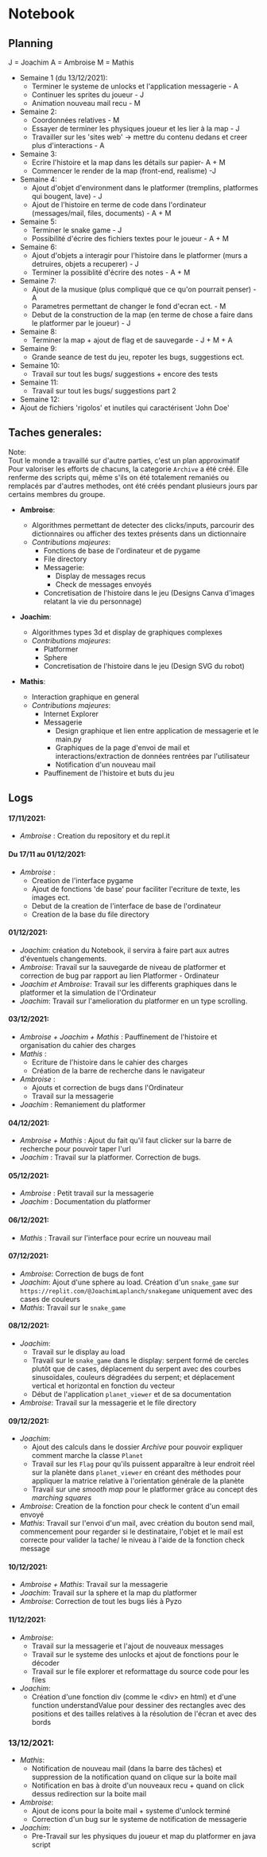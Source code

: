 # Notebook

## Planning
J = Joachim
A = Ambroise
M = Mathis

- Semaine 1 (du 13/12/2021):
  - Terminer le systeme de unlocks et l'application messagerie - A
  - Continuer les sprites du joueur - J
  - Animation nouveau mail recu - M
- Semaine 2:
  - Coordonnées relatives - M
  - Essayer de terminer les physiques joueur et les lier à la map - J
  - Travailler sur les 'sites web' -> mettre du contenu dedans et creer plus d'interactions - A
- Semaine 3:
  - Ecrire l'histoire  et la map dans les détails sur papier- A + M
  - Commencer le render de la map (front-end, realisme) -J
- Semaine 4:
  - Ajout d'objet d'environment dans le platformer (tremplins, platformes qui bougent, lave) - J
  - Ajout de l'histoire en terme de code dans l'ordinateur (messages/mail, files, documents) - A + M
- Semaine 5:
  - Terminer le snake game - J 
  - Possibilité d'écrire des fichiers textes pour le joueur - A + M
- Semaine 6:
  - Ajout d'objets a interagir pour l'histoire dans le platformer (murs a detruires, objets a recuperer) - J
  - Terminer la possiblité d'écrire des notes - A + M
- Semaine 7:
  - Ajout de la musique (plus compliqué que ce qu'on pourrait penser) - A
  - Parametres permettant de changer le fond d'ecran ect. - M
  - Debut de la construction de la map (en terme de chose a faire dans le platformer par le joueur) - J
- Semaine 8:
  - Terminer la map + ajout de flag et de sauvegarde - J + M + A
- Semaine 9:
  - Grande seance de test du jeu, repoter les bugs, suggestions ect.
- Semaine 10:
  - Travail sur tout les bugs/ suggestions + encore des tests
- Semaine 11:
  - Travail sur tout les bugs/ suggestions part 2
 - Semaine 12:
  - Ajout de fichiers 'rigolos' et inutiles qui caractérisent 'John Doe'





## Taches generales:
Note:<br/>
Tout le monde a travaillé sur d'autre parties, c'est un plan approximatif<br/>
Pour valoriser les efforts de chacuns, la categorie `Archive` a été créé. Elle renferme des scripts qui, même s'ils on été totalement remaniés ou remplacés par d'autres methodes, ont été créés pendant plusieurs jours par certains membres du groupe.


- **Ambroise**:
  - Algorithmes permettant de detecter des clicks/inputs, parcourir des dictionnaires ou afficher des textes présents dans un dictionnaire
  - *Contributions majeures*:
    - Fonctions de base de l'ordinateur et de pygame
    - File directory
    - Messagerie:
      - Display de messages recus
      - Check de messages envoyés
    - Concretisation de l'histoire dans le jeu (Designs Canva d'images relatant la vie du personnage)


- **Joachim**:
  - Algorithmes types 3d et display de graphiques complexes
  - *Contributions majeures*:
    - Platformer
    - Sphere
    - Concretisation de l'histoire dans le jeu (Design SVG du robot)


- **Mathis**:
  - Interaction graphique en general
  - *Contributions majeures*:
    - Internet Explorer
    - Messagerie
      - Design graphique et lien entre application de messagerie et le main.py
      - Graphiques de la page d'envoi de mail et interactions/extraction de données rentrées par l'utilisateur 
      - Notification d'un nouveau mail
    - Pauffinement de l'histoire et buts du jeu
## Logs

#### 17/11/2021:
- _Ambroise_ : Creation du repository et du repl.it

#### Du 17/11 au 01/12/2021:
- _Ambroise_ :
  - Creation de l'interface pygame
  - Ajout de fonctions 'de base' pour faciliter l'ecriture de texte, les images ect.
  - Debut de la creation de l'interface de base de l'ordinateur
  - Creation de la base du file directory

#### 01/12/2021:
- _Joachim_: création du Notebook, il servira à faire part aux autres d'éventuels changements.
- _Ambroise_: Travail sur la sauvegarde de niveau de platformer et correction de bug par rapport au lien Platformer - Ordinateur
- _Joachim et Ambroise_: Travail sur les differents graphiques dans le platformer et la simulation de l'Ordinateur
- _Joachim_: Travail sur l'amelioration du platformer en un type scrolling.

#### 03/12/2021:
- _Ambroise + Joachim + Mathis_ : Pauffinement de l'histoire et organisation du cahier des charges
- _Mathis_ : 
  - Ecriture de l'histoire dans le cahier des charges  
  - Création de la barre de recherche dans le navigateur
- _Ambroise_ :
  - Ajouts et correction de bugs dans l'Ordinateur
  - Travail sur la messagerie
- _Joachim_ : Remaniement du platformer

#### 04/12/2021:
- _Ambroise + Mathis_ : Ajout du fait qu'il faut clicker sur la barre de recherche pour pouvoir taper l'url
- _Joachim_ : Travail sur la platformer. Correction de bugs.

#### 05/12/2021:
- _Ambroise_ : Petit travail sur la messagerie
- _Joachim_ : Documentation du platformer

#### 06/12/2021:
- _Mathis_ : Travail sur l'interface pour ecrire un nouveau mail

#### 07/12/2021:
- _Ambroise_: Correction de bugs de font
- _Joachim_: Ajout d'une sphere au load. Création d'un `snake_game` sur `https://replit.com/@JoachimLaplanch/snakegame` uniquement avec des cases de couleurs
- _Mathis_: Travail sur le `snake_game`

#### 08/12/2021:
- _Joachim_: 
  - Travail sur le display au load
  - Travail sur le `snake_game` dans le display: serpent formé de cercles plutôt que de cases, déplacement du serpent avec des courbes sinusoïdales, couleurs dégradées du serpent; et déplacement vertical et horizontal en fonction du vecteur
  - Début de l'application `planet_viewer` et de sa documentation
- _Ambroise_: Travail sur la messagerie et le file directory

#### 09/12/2021:
- _Joachim_: 
  - Ajout des calculs dans le dossier _Archive_ pour pouvoir expliquer comment marche la classe `Planet`
  - Travail sur les `Flag` pour qu'ils puissent apparaître à leur endroit réel sur la planète dans `planet_viewer` en créant des méthodes pour appliquer la matrice relative à l'orientation générale de la planète 
  - Travail sur une _smooth map_ pour le platformer grâce au concept des _marching squares_
- _Ambroise_: Creation de la fonction pour check le content d'un email envoyé
- _Mathis_: Travail sur l'envoi d'un mail, avec création du bouton send mail, commencement pour regarder si le destinataire, l'objet et le mail est correcte pour valider la tache/ le niveau à l'aide de la fonction check message

#### 10/12/2021:
- *Ambroise + Mathis*: Travail sur la messagerie
- *Joachim*: Travail sur la sphere et la map du platformer
- *Ambroise*: Correction de tout les bugs liés à Pyzo

#### 11/12/2021:
- *Ambroise*:
  - Travail sur la messagerie et l'ajout de nouveaux messages
  - Travail sur le systeme des unlocks et ajout de fonctions pour le décoder
  - Travail sur le file explorer et reformattage du source code pour les files
- *Joachim*:
  - Création d'une fonction div (comme le &#60;div> en html) et d'une function understandValue pour dessiner des rectangles avec des positions et des tailles relatives à la résolution de l'écran et avec des bords

### 13/12/2021:
- *Mathis*:
  - Notification de nouveau mail (dans la barre des tâches) et suppression de la notification quand on clique sur la boite mail
  - Notification en bas à droite d'un nouveaux recu + quand on click dessus redirection sur la boite mail
- *Ambroise*:
  - Ajout de icons pour la boite mail + systeme d'unlock terminé
  - Correction d'un bug sur le systeme de notification de messagerie
- *Joachim*:
  - Pre-Travail sur les physiques du joueur et map du platformer en java script